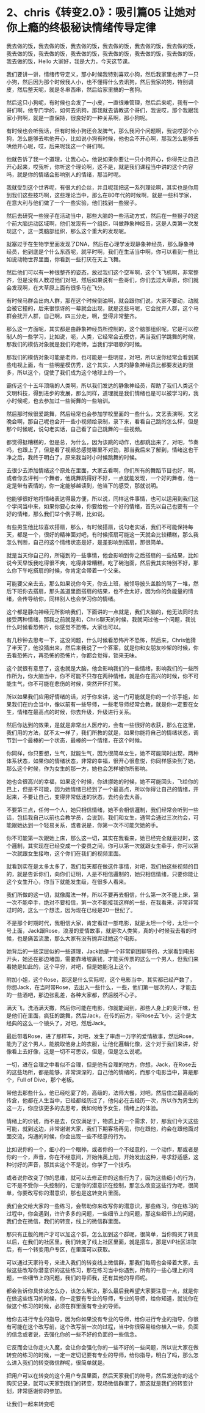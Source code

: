 # 2、chris《转变2.0》：吸引篇05 让她对你上瘾的终极秘诀情绪传导定律

我去做的饭，我去做的饭，我去做的饭，我去做的饭，我去做的饭，我去做的饭，我去做的饭，我去做的饭，我去做的饭，我去做的饭，我去做的饭，我去做的饭，我去做的饭，Hello 大家好，我是大力，今天这节课。

我们要讲一讲，情绪传导定义，那小时候我特别喜欢小狗，然后我家里也养了一只小狗，然后因为那个时候我人小，也不懂得什么去讯狗，然后我家的狗，特别调皮，然后整天呢，就是冬串西串，然后给家里搞的一套狗。

然后这只小狗呢，有时候也会发了一小皮，一直很难管理，然后后来呢，我有一个哥们啊，他专门学的，如何去讯狗，那我就去请教这个哥们，我说哎，那个我跟我家小狗啊，就是一直保持，很良好的一种关系啊，那小狗呢。

有时候也会听我话，但有时候小狗还会发脾气，那么我问个问题啊，我说哎那个小狗，怎么能够去哄他开心，比如说小狗有时候，他也会不开心啊，那我怎么能够去哄他开心呢，哎，后来呢我这一个哥们啊。

他就告诉了我一个道理，让我心心，他说如果你要让一只小狗开心，你得先让自己开心起来，哎我听，你听这个理论啊，这不是，就是我们课程当中讲的这个内容吗，就是你的情绪会影响别人的情绪，那当时呢。

我就受到这个世界呢，有很大的企丝，并且呢我把这一系列理论啊，其实也是你用到我们这些技巧啊，这些理论当中，那么在80年代的时候啊，就是一些科学家，在意大利与他们做了一个一些实验，他们找到一些猴子。

然后去研究一些猴子在活动当中，那些大脑的一些活动方式，然后在一些猴子的这个前大脑运动区域啊，他们发现有一个组织，叫做静象神经员，这是人类第一次发现这个，这一类脑部组织，那么这个重大的发现呢。

就塞过于在生物学里面发现了DNA，然后在心理学发现静象神经员，那么静象神经员，他到底是个什么东西呢，就平时啊，我们在生活当中啊，你可以看到一些比如说动物世界里面，你看到一些打厌在天上飞舞。

然后他们可以有一种很整齐的姿态，放过我们这个空军啊，这个飞飞机啊，非常整齐，但是没有人教过他们对吧，然后如果说有一些哥们，你们去过大草原，你们就会发现啊，在大草原上面有很多马在飞分。

有时候马群会出向人群，那在这个时候倒油啊，就会跟你们说，大家不要动，动就会被它撞的，后来很惊讶的一幕就会出现，就是这些马呢，它会扰开人群，这个马群会扰开人群，自己啊，四三分走，啊，登得非常整齐。

那么这一方面呢，其实都是由静象神经员所控制的，这个脑部组织呢，它是可以控制人的一些学习，比如说，呃，人类，它经常会去模仿，再当我们学跳舞的时候，那我们的模仿对象就是我们的老师，当我们学唱歌的时候。

那我们的模仿对象可能是老师，也可能是一些明星，对吧，所以说你经常会看到某些电视上面，有一些明星模仿秀，这个其实，人类的静象神经员比都要发达的很多，所以这个，促使了我们成为这个地球上的一个。

霸传这个十五年顶端的人类啊，所以我们发达的静象神经员，帮助了我们人类这个文明科技，得到进步的发展，那么同样，道理就是我们情绪也是可以被学习的，我小时候呢，也去参加过一些街舞的一些培训。

然后那时候很爱跳舞，然后经常也会参加学校里面的一些什么，文艺表演啊，文艺晚会啊，那自己呢也会开一些小视频给录制，录下来，看看自己跳的怎么样，但是那个时候呢，说句老实话，自己看了自己跳舞的一些视频。

都觉得挺糟糕的，但是总，为什么，因为该跳的动作，也都跳出来了，对吧，节奏吗，也跟上了，但是看了视频总感觉哪里不对劲，那当我后来了解到，情绪这也干净之后，我终于明白了，原来我当时小时候跳舞的时候。

去很少去添加情绪这个原处在里面，大家去看啊，你们所有的舞蹈节目也好，啊，或者你去评判一个舞者，他跳舞跳得好不好，一点就能发现，一个好的舞者，他一定是带有表情的，你一定能够越读到，他当下的感受，那就说明。

他能够很好地将情绪表达得最方便，所以说，同样这件事情，也可以运用到我们这个学问当中来，如果你要心女神，你要给他一个好的情绪，首先以自己也要有一个好的情绪，那么我们举个例子啊，比如说。

有些男生他比较喜欢搭扇，那么，有时候搭扇，说句老实话，我们不可能保持每天，都是一个，很好的精神面对吧，有时候搭扇可能这一天就会比较糟糕，那么我怎么判断，自己的这个情绪状态是好，是差影响到搭扇，那很简单。

就是当天你自己的，所碰到的一些事情，他会影响到你之后搭扇的一些结果，比如说今天早饭我吃得很不爽，吃得非常糟糕，吃了碗泡面，然后我其实特别不好，那么你下午吃搭扇的时候，你肯定会带着一个父亲。

可能要父亲去去，那么如果说你今天，你去上班，被领导披头盖脸的骂了一堆，然后下班你去搭扇，那头盖道里面搭扇的结果，也不会太好，因为你的负能量的情绪，会传导给你，同样别人也会学习你的情绪。

这个都是静向神经元所影响我们，下面讲的一点就是，我们大脑的，他无法同时去接受两种情绪，那我之前就是和，Chris聊天的时候，我就问过他一个问题，我说什么时候看恐怖片，你感觉不恐怖，大家也可以。

有几秒钟去思考一下，这没问题，什么时候看恐怖片不恐怖，然后来，Chris他猜了半天了，他没猜出来，然后来我说了一个答案，就是你和女朋友吵架的时候，你去看恐怖片，再恐怖的恐怖片，你都会觉得，锁来无味。

这个就很有意思了，这也就是大脑，他会影响我们的一些情绪，影响我们的一些所作所为，你大脑当中，你不可能不只存在两种情绪，就是你在高兴的时候，你不可能生气，你不可能在悲伤的时候，突然开怀打笑。

所以如果我们应用好情绪的话，对于你来讲，这一门可能就是你的一个杀手姐，如果我们在约会当中，像以前有一些导师，一些老导师经常会教，就是你一定要在女生，情绪在最高点的时候，你去升级，升级进行关系。

然后你达到的效果，是就是非常出人医疗的，会有一些很好的收获，那么在这里，我们用的方法，就不太一样了，我们所教的就是，如果你能将自己的情绪状态，调节到一个最棒的一个状态，最棒的一个情绪，在这个时候。

你同样，你只要想，生气，就能生气，因为很简单女生，她不可能同时出现，两种体系状态，如果你的情绪状态，非常的幸福，很开心很愈悦，你同样感染到了她，那么这个时候，作为女生的那一方，她也会怎样被你所影响。

她也会很高兴的幸福，如果这个时候，你进挪她的时候，她不可能回头，飞给你的巴上，但是不可能，因为她情绪已经到了一个最高点，所以你得让自己的情绪，开起来，不要让自己，变得非常低迷的状态，去约会去大善。

不要第三点，任何一个人，她只相信情绪，她不会相信邏制，我们经常会听到一些话，包括我自己以前也会教学员，会说到，我们和女生，通常会通过三次约会，可能跟她达到一个轻易关系，或者说是，你第一次不可能欠她的手。

你不可能第一次跟她上床，那么这一切，其实在我看来，她已经完全就是过时，这个邏制，其实现在已经变成一个委员之间，你可以第一次就跟女生牵手，你可以第一次就跟女生接吻，这个你们在我们的视频里面。

就看到实在是太多太多了，我们每天都在做这件事情，对吧，我们拍这些视频的目的，就是告诉你们，向你们证明，人是不相信邏制的，她只相信情绪，只要你能让这个女生开心，你当下就能发生级，在很多人看来。

我们所做的这一切，就像魔法一样，所以不要再去相信，什么第一次不能上床，第一次不能牵手，绝对不要相信，第一次不能接我这样的一些，在我看来，非常非常过时的，这么一个想法，因为现在已经是20一世纪了。

不是那个时期时代，我相信大家，肯定看过一部电影，就是太坦一个号，太坦一个号上面，Jack跟Rose，浪漫的爱情故事，就是吹人类笑，真的小时候我去看的时候，也是痛苦流激，那么大家有没有抛弃过她这个电影。

她背后的一些深层似的一些道理，Jack她是一个非常窮困聊导的，大家看到电影开头，她还在那边堵国，需要靠堵坡赢钱，才能买传票的这么一个男人，但我们来看她是如此的，这个平穷，对吧，但是她能泡上这个。

附加小姐，这个Rose，那这是什么实际呢，这个电影当中，其实都已经产数了，你想Jack，在当时带Rose，去出入一些什么，一些，他们第一层次的人，才能去的一些酒吧，那边张乱差，各种大家都，然后脱不心子。

满天飞，洗酒满天撒，然后你可能在电影，你就能闻到，那些人身上的臭汗味，但是他们在里面，疯狂的跳舞，然后Jack，在传的前方，带Rose去飞小，这个是太经典的这么一个镜头了，对吧，然后Jack。

最后带着Rose，进了那样车，对吧，发生了审虑一万字的爱情故事，然后Rose，能为了这个男人，能脱取他身上的衣服，让他化邏輯化像，这个对于我们来讲，好像看上去好像，这是一切不可思议，但是，但是怎么说呢。

一切，进在合理之中看似不合理，但是他有合理的地方，你想，Jack，在Rose去的这些场所，都是能够，非常深深的，自己他的情绪的，而那个电影当中，算是那个，Full of Dive，那个老板。

带他去那些什么，他已经吃宴了的，高级的，法师大餐，对吧，然后住过最高级的传倉，他都在人生当中，已经都经历过了，他何必在去经历一次，所以作为男生的这一方，你应该更多的去思考，我如何给予女生，情绪上的体验。

情绪上的价钱，而不是去，仅仅满足于，物质上的一个需求，好，那我们今天这些可能，就到这边，非常谢谢大家，我们下期客场再见，你在跟他，约会在跟他面对面交流，沟通的时候，你会出现一些不经意的行为。

比如说你的一个，细小的一个眼神，或者你的一个不经意的，一个动作，那或者是你的一个，声音，你在不经意间，开始伟英上阳，开始发出这种，寻求舒适感，这种讨好的声音，那其实这个不是说，你学了一个技巧。

或者说你改变了你的思维，就可以去修正你的这些行为了，因为这些细小的行为，它不是不受你一失控制的，它是你的潜意识在控制，那怎么改变这些行为呢，很简单，你要改写你的潜意识，那也是这转变片里面。

我们会交给大家的一些练习，会帮助你来改写你的潜意识，那些练习，你在练习的过程中，你会遇到，许许多多的问题，一些细节上的问题，那这些细节上的问题，我们会在微信，我们的转变，线上的微信群里面。

那只有正版的用户才可以加这个群，怎么加到这个群呢，很简单，当你购买了转变以后，在我们的社区里，我们转变了线上社区里面，就是搭车，那是VIP社区进取后，有一个转变用户专区，在里面可以获取。

可以通过天家符号，来进入我们的转变线上微信群，那我们每周也会带着大家，去做这些改写你潜意识的这些练习，那在练习当中你遇到，所有的一些心理上的问题，一些细节上的问题，我们的导师我，还有其他的导师呢。

都会告诉你具体该怎么办，该怎么解决，那么最后我希望大家要注意一点，就是你在做这些练习的时候，你一定要有专业的导师，专业的导师，给你知道，就说你在做这个练习的时候，必须在群里面有专业的导师。

给你去进行专业的指导，因为你如果没有专业的导师，给你进行专业的指导，你很有可能在这个改写前，这个改写前一次的过程，当中你很容易给你植入一些，负面的信念或者说，去强化你的一些不好的负面的一些信念。

它反而会让你走火入魔，会让你会强化你的一些不好的一些问题，所以说大家在做转变的练习的时候，一定一定切记要有专业的导师，给你指导，明白了吗，那么怎么进入我们的转变微信群呢，很简单就是。

把用户可以在转变的这个用户专屈里面，然后天家我们的符号，然后发送你的这个购买记录，就可以天家到我们的转变，现场微信群里了，那这就是我们的转变计划，非常感谢你的参加。

让我们一起来转变吧